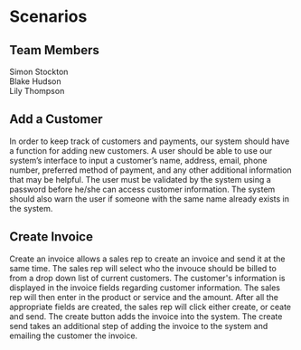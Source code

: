 # Scenarios  

## Team Members  
Simon Stockton  
Blake Hudson  
Lily Thompson  

## Add a Customer  
In order to keep track of customers and payments, our system should have a function for adding new customers. A user should be able to use our system’s interface to input a customer’s name, address, email, phone number, preferred method of payment, and any other additional information that may be helpful. The user must be validated by the system using a password before he/she can access customer information. The system should also warn the user if someone with the same name already exists in the system.

## Create Invoice
Create an invoice allows a sales rep to create an invoice and send it at the same time. The sales rep will select who the invouce should be billed to from a drop down list of current customers. The customer's information is displayed in the invoice fields regarding customer information. The sales rep will then enter in the product or service and the amount. After all the appropriate fields are created, the sales rep will click either create, or ceate and send. The create button adds the invoice into the system. The create send takes an additional step of adding the invoice to the system and emailing the customer the invoice. 
